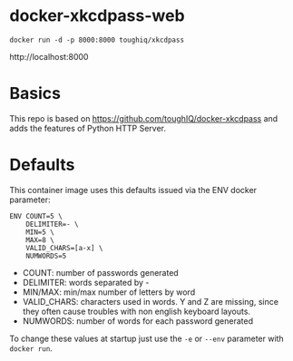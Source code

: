 # docker-xkcdpass-web

`docker run -d -p 8000:8000 toughiq/xkcdpass`

http://localhost:8000

# Basics

This repo is based on https://github.com/toughIQ/docker-xkcdpass and adds the features of Python HTTP Server.

# Defaults

This container image uses this defaults issued via the ENV docker parameter:
```
ENV COUNT=5 \
    DELIMITER=- \
    MIN=5 \
    MAX=8 \
    VALID_CHARS=[a-x] \
    NUMWORDS=5
```
* COUNT: number of passwords generated
* DELIMITER: words separated by -
* MIN/MAX: min/max number of letters by word
* VALID_CHARS: characters used in words. Y and Z are missing, since they often cause troubles with non english keyboard layouts.
* NUMWORDS: number of words for each password generated

To change these values at startup just use the `-e` or `--env` parameter with `docker run`.
